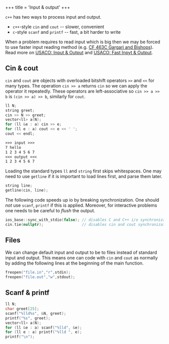 +++
title = 'Input & output'
+++

`c++` has two ways to process input and output.

* `c++`-style `cin` and `cout` -- slower, convenient
* `c`-style `scanf` and `printf` -- fast, a bit harder to write

When a problem requires to read input which is big then we may be forced to use faster input reading method (e.g. [CF 463C Gargari and Bishops](https://codeforces.com/problemset/problem/463/C)).
Read more on [USACO: Input & Output](https://usaco.guide/general/input-output) and [USACO: Fast Inpyt & Output](https://usaco.guide/general/fast-io).

## Cin & cout

`cin` and `cout` are objects with overloaded bitshift operators `>>` and `<<` for many types.
The operation `cin >> a` returns `cin` so we can apply the operator it repeatedly.
These operators are left-associative so `cin >> a >> b` is `(cin >> a) >> b`, similarly for `cout`.

<div class="multicols">
<div class="col50">

```cpp
ll N;
string greet;
cin >> N >> greet;
vector<ll> a(N);
for (ll &e : a) cin >> e;
for (ll e : a) cout << e << ' ';
cout << endl;
```

</div>
<div class="col50">

```txt
>>> input >>>
7 hello
1 2 3 4 5 6 7
<<< output <<<
1 2 3 4 5 6 7 
```

</div>
</div>

Loading the standard types `ll` and `string` first skips whitespaces.
One may need to use `getline` if it is important to load lines first, and parse them later.

```cpp
string line;
getline(cin, line);
```

The following code speeds up io by breaking synchronization.
One should *not* use `scanf`, `printf` if this is applied.
Moreover, for interactive problems one needs to be careful to *flush* the output.

```cpp
ios_base::sync_with_stdio(false); // disables C and C++ i/o synchronization
cin.tie(nullptr);                 // disables cin and cout synchronization
```

## Files

We can change default input and output to be to files instead of standard input and output.
This means one can code with `cin` and `cout` as normally by adding the following lines at the beginning of the main function.

```cpp
freopen("file.in","r",stdin);
freopen("file.out","w",stdout);
```

## Scanf & printf

```cpp
ll N;
char greet[25];
scanf("%lld%s", &N, greet);
printf("%s", greet);
vector<ll> a(N);
for (ll &e : a) scanf("%lld", &e);
for (ll e : a) printf("%lld ", e);
printf("\n");
```
